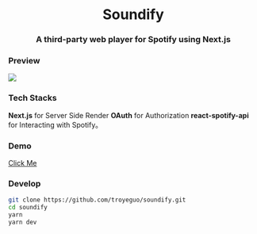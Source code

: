 <h1 align="center">Soundify</h1>
<h3 align="center">A third-party web player for Spotify using Next.js</h3>

### Preview

<img src="https://i.loli.net/2020/05/21/iOVStcAF73bwJN9.png">

### Tech Stacks

**Next.js** for Server Side Render
**OAuth** for Authorization
**react-spotify-api** for Interacting with Spotify。

### Demo

[Click Me](https://soundify.960960.xyz)

### Develop

```bash
git clone https://github.com/troyeguo/soundify.git
cd soundify
yarn
yarn dev
```
